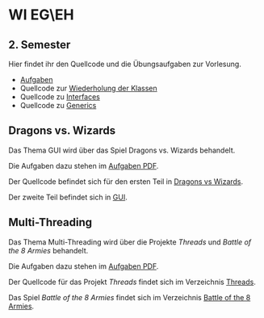 # WI EG\EH
## 2. Semester

Hier findet ihr den Quellcode und die Übungsaufgaben zur Vorlesung.

- [Aufgaben](Aufgaben.pdf)
- Quellcode zur [Wiederholung der Klassen](Klassen-Wiederholung)
- Quellcode zu [Interfaces](Interfaces)
- Quellcode zu [Generics](Generics)

## Dragons vs. Wizards

Das Thema GUI wird über das Spiel Dragons vs. Wizards behandelt.

Die Aufgaben dazu stehen im [Aufgaben PDF](Aufgaben.pdf).

Der Quellcode befindet sich für den ersten Teil in [Dragons vs Wizards](DragonsVsWizards).

Der zweite Teil befindet sich in [GUI](GUI).


## Multi-Threading

Das Thema Multi-Threading wird über die Projekte *Threads* und *Battle of the 8 Armies* behandelt.

Die Aufgaben dazu stehen im [Aufgaben PDF](Aufgaben.pdf).

Der Quellcode für das Projekt *Threads* findet sich im Verzeichnis [Threads](Threads).

Das Spiel *Battle of the 8 Armies* findet sich im Verzeichnis [Battle of the 8 Armies](BattleOfThe8Armies).